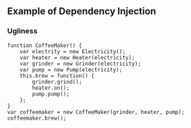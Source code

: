 ##  Example of Dependency Injection

### Ugliness

	function CoffeeMaker() {
		var electrity = new Electricity();
		var heater = new Heater(electricity);
		var grinder = new Grinder(electricity);
		var pump = new Pump(electricity);
		this.brew = function() {
			grinder.grind();
			heater.on();
			pump.pump();
		};
	}
    var coffeemaker = new CoffeeMaker(grinder, heater, pump);
    coffeemaker.brew();